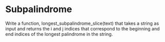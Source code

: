 # Subpalindrome

Write a function, longest_subpalindrome_slice(text) that takes a string as input and returns the i and j indices that correspond to the beginning and end indices of the longest palindrome in the string.
